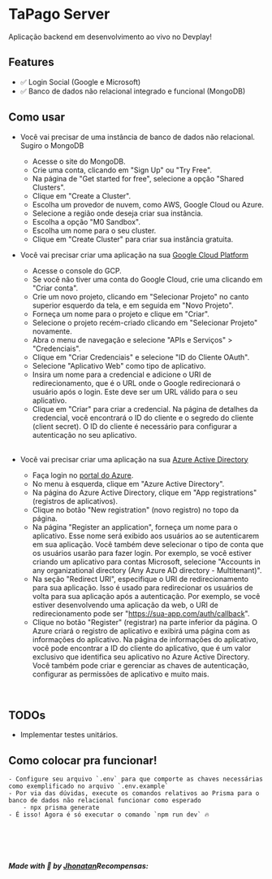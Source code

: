 # TaPago Server

Aplicação backend em desenvolvimento ao vivo no Devplay!

## Features

- ✅ Login Social (Google e Microsoft)
- ✅ Banco de dados não relacional integrado e funcional (MongoDB)

## Como usar
- Você vai precisar de uma instância de banco de dados não relacional. Sugiro o MongoDB
    - Acesse o site do MongoDB.
    - Crie uma conta, clicando em "Sign Up" ou "Try Free".
    - Na página de "Get started for free", selecione a opção "Shared Clusters".
    - Clique em "Create a Cluster".
    - Escolha um provedor de nuvem, como AWS, Google Cloud ou Azure.
    - Selecione a região onde deseja criar sua instância.
    - Escolha a opção "M0 Sandbox".
    - Escolha um nome para o seu cluster.
    - Clique em "Create Cluster" para criar sua instância gratuita.

- Você vai precisar criar uma aplicação na sua [Google Cloud Platform](https://console.cloud.google.com/apis/credentials)
    - Acesse o console do GCP.
    - Se você não tiver uma conta do Google Cloud, crie uma clicando em "Criar conta".
    - Crie um novo projeto, clicando em "Selecionar Projeto" no canto superior esquerdo da tela, e em seguida em "Novo Projeto".
    - Forneça um nome para o projeto e clique em "Criar".
    - Selecione o projeto recém-criado clicando em "Selecionar Projeto" novamente.
    - Abra o menu de navegação e selecione "APIs e Serviços" > "Credenciais".
    - Clique em "Criar Credenciais" e selecione "ID do Cliente OAuth".
    - Selecione "Aplicativo Web" como tipo de aplicativo.
    - Insira um nome para a credencial e adicione o URI de redirecionamento, que é o URL onde o Google redirecionará o usuário após o login. Este deve ser um URL válido para o seu aplicativo.
    - Clique em "Criar" para criar a credencial.
    Na página de detalhes da credencial, você encontrará o ID do cliente e o segredo do cliente (client secret). O ID do cliente é necessário para configurar a autenticação no seu aplicativo.
    <br><br>

- Você vai precisar criar uma aplicação na sua [Azure Active Directory](https://portal.azure.com/)
    - Faça login no [portal do Azure](https://portal.azure.com/).
    - No menu à esquerda, clique em "Azure Active Directory".
    - Na página do Azure Active Directory, clique em "App registrations" (registros de aplicativos).
    - Clique no botão "New registration" (novo registro) no topo da página.
    - Na página "Register an application", forneça um nome para o aplicativo. Esse nome será exibido aos usuários ao se autenticarem em sua aplicação. Você também deve selecionar o tipo de conta que os usuários usarão para fazer login. Por exemplo, se você estiver criando um aplicativo para contas Microsoft, selecione "Accounts in any organizational directory (Any Azure AD directory - Multitenant)".
    - Na seção "Redirect URI", especifique o URI de redirecionamento para sua aplicação. Isso é usado para redirecionar os usuários de volta para sua aplicação após a autenticação. Por exemplo, se você estiver desenvolvendo uma aplicação da web, o URI de redirecionamento pode ser "https://sua-app.com/auth/callback".
    - Clique no botão "Register" (registrar) na parte inferior da página. O Azure criará o registro de aplicativo e exibirá uma página com as informações do aplicativo.
    Na página de informações do aplicativo, você pode encontrar a ID do cliente do aplicativo, que é um valor exclusivo que identifica seu aplicativo no Azure Active Directory. Você também pode criar e gerenciar as chaves de autenticação, configurar as permissões de aplicativo e muito mais.
<br>
  
## TODOs  
  - Implementar testes unitários.
  
## Como colocar pra funcionar!
    - Configure seu arquivo `.env` para que comporte as chaves necessárias como exemplificado no arquivo `.env.example`
    - Por via das dúvidas, execute os comandos relativos ao Prisma para o banco de dados não relacional funcionar como esperado
        - npx prisma generate
    - É isso! Agora é só executar o comando `npm run dev` 🔥
    
<br><br><br>
##### Made with 💜 by [Jhonatan](https://github.com/jhonatanjunio)Recompensas:


